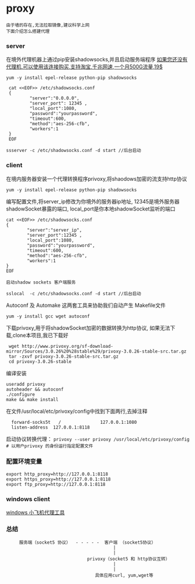 # proxy
    由于墙的存在,无法拉取镜像,建议科学上网
    下面介绍怎么搭建代理

### server
   在境外代理机器上通过pip安装shadowsocks,并且启动服务端程序
   [如果您还没有代理机,可以使用该连接购买,支持淘宝,千兆网速,一个月500G流量,19$](https://bandwagonhost.com/aff.php?aff=39010)
   ```
   yum -y install epel-release python-pip shadowsocks
   ```

   ```
    cat <<EOF>> /etc/shadowsocks.conf
    {
            "server":"0.0.0.0",
            "server_port": 12345 ,
            "local_port":1080,
            "password":"yourpassword",
            "timeout":600,
            "method":"aes-256-cfb",
            "workers":1
    }
    EOF
   ```

   ```
   ssserver -c /etc/shadowsocks.conf -d start //后台启动
   ```

    
### client
   在境内服务器安装一个代理转换程序privoxy,将shaodows加密的流支持http协议
   ```
   yum -y install epel-release python-pip shadowsocks
   ```

   编写配置文件,将server_ip修改为你境外的服务器ip地址,
   12345是境外服务器shadowSocket暴露的端口,
   local_port是你本地shadowSocket监听的端口
   ```
   cat <<EOF>> /etc/shadowsocks.conf
   {
           "server":"server_ip",
           "server_port":12345 ,
           "local_port":1080,
           "password":"yourpassword",
           "timeout":600,
           "method":"aes-256-cfb",
           "workers":1
   }
   EOF
   ```

    启动shadow sockets 客户端服务
   ```
   sslocal  -c /etc/shadowsocks.conf -d start //后台启动
   ```

   Autoconf 及 Automake 这两套工具来协助我们自动产生 Makefile文件
   ```
   yum -y install gcc wget autoconf

   ```

  下载privoxy,用于将shadowSocket加密的数据转换为http协议,
  如果无法下载,clone本项目,我已下载好
  ```
   wget http://www.privoxy.org/sf-download-mirror/Sources/3.0.26%20%28stable%29/privoxy-3.0.26-stable-src.tar.gz
   tar -zxvf privoxy-3.0.26-stable-src.tar.gz
   cd privoxy-3.0.26-stable
   ```

   编译安装
   ```
   useradd privoxy
   autoheader && autoconf
   ./configure
   make && make install
   ```

  在文件/usr/local/etc/privoxy/config中找到下面两行,去掉注释
  ```
    forward-socks5t   /               127.0.0.1:1080
    listen-address  127.0.0.1:8118
  ```
    
   启动协议转换代理：
   `privoxy --user privoxy /usr/local/etc/privoxy/config  # 以用户privoxy 的身份运行指定配置文件`
    
### 配置环境变量
    export http_proxy=http://127.0.0.1:8118 
    export https_proxy=http://127.0.0.1:8118 
    export ftp_proxy=http://127.0.0.1:8118

### windows client
   [windows 小飞机代理工具](https://github.com/shadowsocks/shadowsocks-windows/releases)


### 总结
   ```
    	服务端（socket5 协议）  - - - - -  客户端 （socket5协议）
    										|
    										|
    							  privoxy（socket5 和 http协议互转）
    										|
    										|
                                     具体应用curl, yum,wget等
   ```